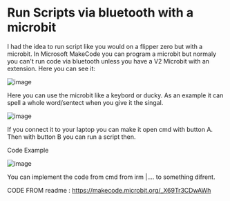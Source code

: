 # Run Scripts via bluetooth with a microbit

I had the idea to run script like you would on a flipper zero but with a microbit. In Microsoft MakeCode you can program a microbit but normaly you can't run code via bluetooth unless you have a V2 Microbit with an extension. Here you can see it: 

![image](https://github.com/user-attachments/assets/6632a461-df9b-495d-b333-580e5faaef5c)

Here you can use the microbit like a keybord or ducky. As an example it can spell a whole word/sentect when you give it the singal.

![image](https://github.com/user-attachments/assets/616cc619-9913-47db-8ef9-3681b76bea81)

If you connect it to your laptop you can make it open cmd with button A. Then with button B you can run a script then.

Code Example

![image](https://github.com/user-attachments/assets/776273cc-1372-4191-a26f-3869f6fa5fe6)

You can implement the code from cmd from irm |.... to something difrent.


CODE FROM readme : https://makecode.microbit.org/_X69Tr3CDwAWh
